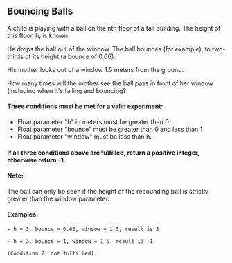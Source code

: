 ## Bouncing Balls

A child is playing with a ball on the nth floor of a tall building. The height of this floor, h, is known.

He drops the ball out of the window. The ball bounces (for example), to two-thirds of its height (a bounce of 0.66).

His mother looks out of a window 1.5 meters from the ground.

How many times will the mother see the ball pass in front of her window (including when it's falling and bouncing?

#### Three conditions must be met for a valid experiment:
<ul>
<li>Float parameter "h" in meters must be greater than 0</li>
<li>Float parameter "bounce" must be greater than 0 and less than 1</li>
<li>Float parameter "window" must be less than h.</li>
</ul>

#### If all three conditions above are fulfilled, return a positive integer, otherwise return -1.

#### Note:
The ball can only be seen if the height of the rebounding ball is strictly greater than the window parameter.

#### Examples:
```
- h = 3, bounce = 0.66, window = 1.5, result is 3

- h = 3, bounce = 1, window = 1.5, result is -1 

(Condition 2) not fulfilled).
```